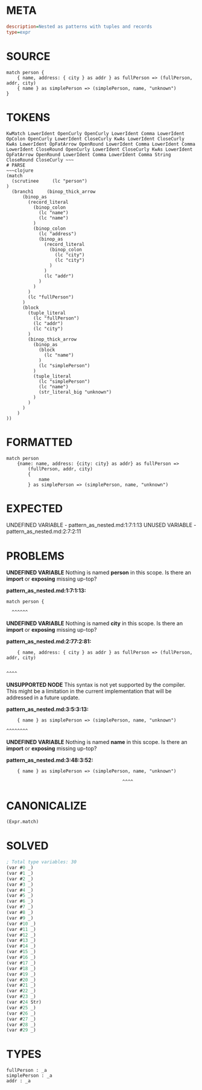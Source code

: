 # META
~~~ini
description=Nested as patterns with tuples and records
type=expr
~~~
# SOURCE
~~~roc
match person {
    { name, address: { city } as addr } as fullPerson => (fullPerson, addr, city)
    { name } as simplePerson => (simplePerson, name, "unknown")
}
~~~
# TOKENS
~~~text
KwMatch LowerIdent OpenCurly OpenCurly LowerIdent Comma LowerIdent OpColon OpenCurly LowerIdent CloseCurly KwAs LowerIdent CloseCurly KwAs LowerIdent OpFatArrow OpenRound LowerIdent Comma LowerIdent Comma LowerIdent CloseRound OpenCurly LowerIdent CloseCurly KwAs LowerIdent OpFatArrow OpenRound LowerIdent Comma LowerIdent Comma String CloseRound CloseCurly ~~~
# PARSE
~~~clojure
(match
  (scrutinee     (lc "person")
)
  (branch1     (binop_thick_arrow
      (binop_as
        (record_literal
          (binop_colon
            (lc "name")
            (lc "name")
          )
          (binop_colon
            (lc "address")
            (binop_as
              (record_literal
                (binop_colon
                  (lc "city")
                  (lc "city")
                )
              )
              (lc "addr")
            )
          )
        )
        (lc "fullPerson")
      )
      (block
        (tuple_literal
          (lc "fullPerson")
          (lc "addr")
          (lc "city")
        )
        (binop_thick_arrow
          (binop_as
            (block
              (lc "name")
            )
            (lc "simplePerson")
          )
          (tuple_literal
            (lc "simplePerson")
            (lc "name")
            (str_literal_big "unknown")
          )
        )
      )
    )
))
~~~
# FORMATTED
~~~roc
match person
	{name: name, address: {city: city} as addr} as fullPerson => 
		(fullPerson, addr, city)
		{
			name
		} as simplePerson => (simplePerson, name, "unknown")
~~~
# EXPECTED
UNDEFINED VARIABLE - pattern_as_nested.md:1:7:1:13
UNUSED VARIABLE - pattern_as_nested.md:2:7:2:11
# PROBLEMS
**UNDEFINED VARIABLE**
Nothing is named **person** in this scope.
Is there an **import** or **exposing** missing up-top?

**pattern_as_nested.md:1:7:1:13:**
```roc
match person {
```
      ^^^^^^


**UNDEFINED VARIABLE**
Nothing is named **city** in this scope.
Is there an **import** or **exposing** missing up-top?

**pattern_as_nested.md:2:77:2:81:**
```roc
    { name, address: { city } as addr } as fullPerson => (fullPerson, addr, city)
```
                                                                            ^^^^


**UNSUPPORTED NODE**
This syntax is not yet supported by the compiler.
This might be a limitation in the current implementation that will be addressed in a future update.

**pattern_as_nested.md:3:5:3:13:**
```roc
    { name } as simplePerson => (simplePerson, name, "unknown")
```
    ^^^^^^^^


**UNDEFINED VARIABLE**
Nothing is named **name** in this scope.
Is there an **import** or **exposing** missing up-top?

**pattern_as_nested.md:3:48:3:52:**
```roc
    { name } as simplePerson => (simplePerson, name, "unknown")
```
                                               ^^^^


# CANONICALIZE
~~~clojure
(Expr.match)
~~~
# SOLVED
~~~clojure
; Total type variables: 30
(var #0 _)
(var #1 _)
(var #2 _)
(var #3 _)
(var #4 _)
(var #5 _)
(var #6 _)
(var #7 _)
(var #8 _)
(var #9 _)
(var #10 _)
(var #11 _)
(var #12 _)
(var #13 _)
(var #14 _)
(var #15 _)
(var #16 _)
(var #17 _)
(var #18 _)
(var #19 _)
(var #20 _)
(var #21 _)
(var #22 _)
(var #23 _)
(var #24 Str)
(var #25 _)
(var #26 _)
(var #27 _)
(var #28 _)
(var #29 _)
~~~
# TYPES
~~~roc
fullPerson : _a
simplePerson : _a
addr : _a
~~~
